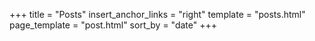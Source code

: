 +++
title = "Posts"
insert_anchor_links = "right"
template = "posts.html"
page_template = "post.html"
sort_by = "date"
+++
